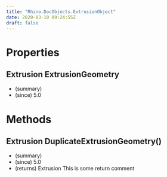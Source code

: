 ```yaml
---
title: "Rhino.DocObjects.ExtrusionObject"
date: 2020-03-10 09:24:55Z
draft: false
---
```


# Properties
## Extrusion ExtrusionGeometry
- (summary) 
- (since) 5.0
# Methods
## Extrusion DuplicateExtrusionGeometry()
- (summary) 
- (since) 5.0
- (returns) Extrusion This is some return comment
